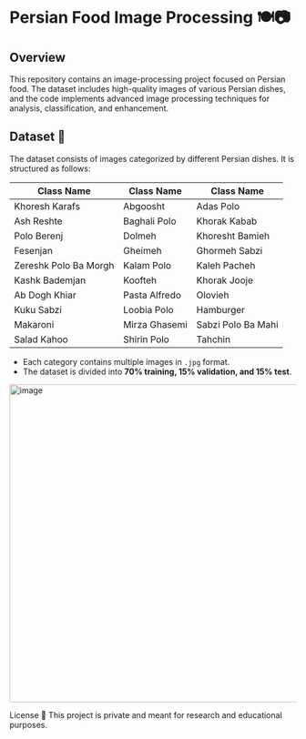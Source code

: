 # Persian Food Image Processing 🍽️📷  

## Overview  
This repository contains an image-processing project focused on Persian food. The dataset includes high-quality images of various Persian dishes, and the code implements advanced image processing techniques for analysis, classification, and enhancement.

## Dataset 📂  
The dataset consists of images categorized by different Persian dishes. It is structured as follows:  




| Class Name           | Class Name           | Class Name           |
|----------------------|----------------------|----------------------|
| Khoresh Karafs    | Abgoosht             | Adas Polo           |
| Ash Reshte         | Baghali Polo         | Khorak Kabab        |
| Polo Berenj         | Dolmeh               | Khoresht Bamieh     |
| Fesenjan            | Gheimeh              | Ghormeh Sabzi       |
| Zereshk Polo Ba Morgh | Kalam Polo       | Kaleh Pacheh        |
| Kashk Bademjan    | Koofteh              | Khorak Jooje        |
| Ab Dogh Khiar       | Pasta Alfredo        | Olovieh             |
| Kuku Sabzi         | Loobia Polo         | Hamburger           |
| Makaroni           | Mirza Ghasemi         | Sabzi Polo Ba Mahi  |
| Salad Kahoo        | Shirin Polo          | Tahchin             |


- Each category contains multiple images in `.jpg` format.
- The dataset is divided into **70% training, 15% validation, and 15% test**.



<img width="559" alt="image" src="https://github.com/user-attachments/assets/8b8498fb-7153-4bd2-b8aa-b61c071a218a" />





License 📜
This project is private and meant for research and educational purposes.
